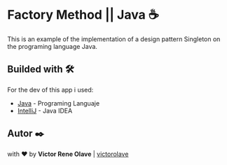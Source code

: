 # Factory Method || Java ☕

This is an example of the implementation of a design pattern Singleton on the programing language Java.

## Builded with 🛠️

For the dev of this app i used:
* [Java](https://www.java.com/es/download/) - Programing Languaje
* [IntelliJ](https://www.jetbrains.com/idea/?fromMenu) - Java IDEA

## Autor ✒️

with ❤️ by  **Victor Rene Olave** | [victorolave](https://github.com/victorolave)
